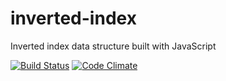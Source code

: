 # inverted-index
Inverted index data structure built with JavaScript

[![Build Status](https://travis-ci.org/andela-korjiewuru/inverted-index.svg?branch=development)](https://travis-ci.org/andela-korjiewuru/inverted-index)
[![Code Climate](https://codeclimate.com/github/andela-korjiewuru/inverted-index/badges/gpa.svg)](https://codeclimate.com/github/andela-korjiewuru/inverted-index)
